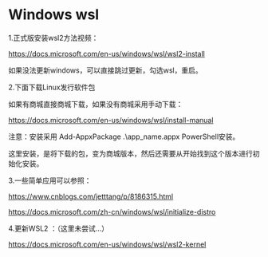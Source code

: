# Windows wsl

1.正式版安装wsl2方法视频：

https://docs.microsoft.com/en-us/windows/wsl/wsl2-install

如果没法更新windows，可以直接跳过更新，勾选wsl，重启。

2.下面下载Linux发行软件包

如果有商城直接商城下载，如果没有商城采用手动下载：

https://docs.microsoft.com/en-us/windows/wsl/install-manual

注意：安装采用 Add-AppxPackage .\app_name.appx PowerShell安装。

这里安装，是将下载的包，变为商城版本，然后还需要从开始找到这个版本进行初始化安装。

3.一些简单应用可以参照：

https://www.cnblogs.com/jetttang/p/8186315.html

https://docs.microsoft.com/zh-cn/windows/wsl/initialize-distro



4.更新WSL2 ：（这里未尝试...）

https://docs.microsoft.com/en-us/windows/wsl/wsl2-kernel

